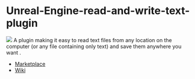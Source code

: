 # Unreal-Engine-read-and-write-text-plugin

![](https://i.ibb.co/hMj8DXM/image1.png)
A plugin making it easy to read text files from any location on the computer (or any file containing only text) and save them anywhere you want .

- [Marketplace](https://www.unrealengine.com/marketplace/en-US/product/74b9f3d768c845ad8282fd4aa0cef343)
- [Wiki](https://github.com/MonsieurDupont/Unreal-Engine-read-and-write-text-plugin/wiki)
